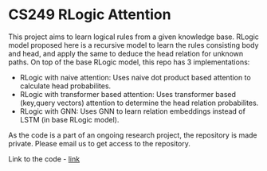 # CS249 RLogic Attention

This project aims to learn logical rules from a given knowledge base. RLogic model proposed here is a recursive model to learn the rules consisting body and head, and apply the same to deduce the head relation for unknown paths.
On top of the base RLogic model, this repo has 3 implementations:

* RLogic with naive attention: Uses naive dot product based attention to calculate head probabilites.
* RLogic with transformer based attention: Uses transformer based (key,query vectors) attention to determine the head relation probabilites.
* RLogic with GNN: Uses GNN to learn relation embeddings instead of LSTM (in base RLogic model).

As the code is a part of an ongoing research project, the repository is made private. Please email us to get access to the repository. 

Link to the code - [link](https://github.com/npochhi/CS249-RLogic-Attention/)
